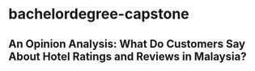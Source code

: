 # bachelordegree-capstone
## An Opinion Analysis: What Do Customers Say About Hotel Ratings and Reviews in Malaysia?
